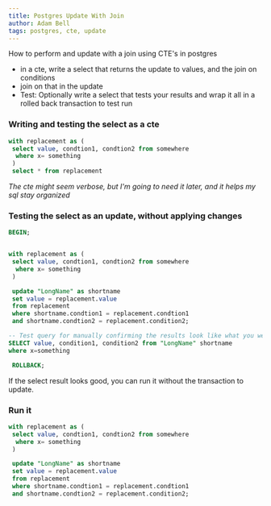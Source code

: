 ```yaml
---
title: Postgres Update With Join
author: Adam Bell
tags: postgres, cte, update
---
```


How to perform and update with a join using CTE's in postgres

* in a cte, write a select that returns the update to values, and the join on conditions
* join on that in the update
* Test: Optionally write a select that tests your results and wrap it all in a rolled back transaction to test run

<!--more-->
### Writing and testing the select as a cte

``` sql
with replacement as (
 select value, condtion1, condtion2 from somewhere
  where x= something
 )
 select * from replacement
```

*The cte might seem verbose, but I'm going to need it later, and it helps my sql stay organized*

### Testing the select as an update, without applying changes

``` sql
BEGIN;


with replacement as (
 select value, condtion1, condtion2 from somewhere
  where x= something
 )

 update "LongName" as shortname
 set value = replacement.value
 from replacement
 where shortname.condtion1 = replacement.condtion1
 and shortname.condtion2 = replacement.condition2;

-- Test query for manually confirming the results look like what you were expecting
SELECT value, condition1, condition2 from "LongName" shortname
where x=something

 ROLLBACK;

```

If the select result looks good, you can run it without the transaction to update.

### Run it

``` sql
with replacement as (
 select value, condtion1, condtion2 from somewhere
  where x= something
 )

 update "LongName" as shortname
 set value = replacement.value
 from replacement
 where shortname.condtion1 = replacement.condtion1
 and shortname.condtion2 = replacement.condition2;

```
